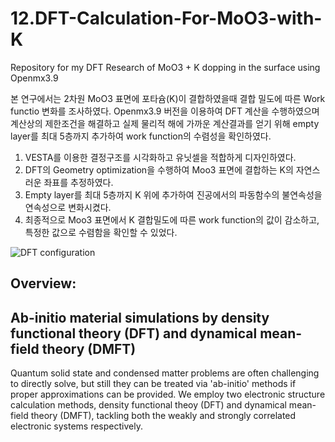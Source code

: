 # 12.DFT-Calculation-For-MoO3-with-K
Repository for my DFT Research of MoO3 + K dopping in the surface using Openmx3.9

본 연구에서는 2차원 MoO3 표면에 포타슘(K)이 결합하였을때 결합 밀도에 따른 Work functio 변화를 조사하였다.
Openmx3.9 버전을 이용하여 DFT 계산을 수행하였으며 계산상의 제한조건을 해결하고 실제 물리적 해에 가까운 계산결과를 얻기 위해 empty layer를 최대 5층까지 추가하여
work function의 수렴성을 확인하였다.

1. VESTA를 이용한 결정구조를 시각화하고 유닛셀을 적합하게 디자인하였다.
2. DFT의 Geometry optimization을 수행하여 Moo3 표면에 결합하는 K의 자연스러운 좌표를 추정하였다.
3. Empty layer를 최대 5층까지 K 위에 추가하여 진공에서의 파동함수의 불연속성을 연속성으로 변화시켰다.
4. 최종적으로 Moo3 표면에서 K 결합밀도에 따른 work function의 값이 감소하고, 특정한 값으로 수렴함을 확인할 수 있었다.

![DFT configuration](https://drive.google.com/uc?export=view&id=1ffrWYh_TrJFp0cyS6UgZ7s0-KosRhaku)

## Overview:
## Ab-initio material simulations by **density functional theory (DFT)** and **dynamical mean-field theory (DMFT)** 
Quantum solid state and condensed matter problems are often challenging to directly solve, but still they can be treated via 'ab-initio' methods if proper approximations can be provided. We employ two electronic structure calculation methods, density functional theoy (DFT) and dynamical mean-field theory (DMFT), tackling both the weakly and strongly correlated electronic systems respectively.
